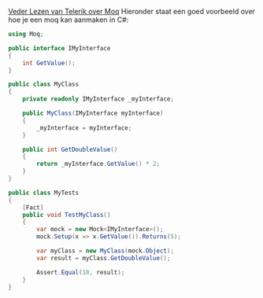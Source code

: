 [Veder Lezen van Telerik over Moq](https://www.telerik.com/blogs/how-to-simplify-your-csharp-unit-testing-mocking-framework)
Hieronder staat een goed voorbeeld over hoe je een moq kan aanmaken in C#:
```cs
using Moq;

public interface IMyInterface
{
    int GetValue();
}

public class MyClass
{
    private readonly IMyInterface _myInterface;

    public MyClass(IMyInterface myInterface)
    {
        _myInterface = myInterface;
    }

    public int GetDoubleValue()
    {
        return _myInterface.GetValue() * 2;
    }
}

public class MyTests
{
    [Fact]
    public void TestMyClass()
    {
        var mock = new Mock<IMyInterface>();
        mock.Setup(x => x.GetValue()).Returns(5);

        var myClass = new MyClass(mock.Object);
        var result = myClass.GetDoubleValue();

        Assert.Equal(10, result);
    }
}
```
